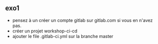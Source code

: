 ## exo1

- pensez à un créer un compte gitlab sur gitlab.com si vous en n'avez pas.
- créer un projet workshop-ci-cd
- ajouter le file .gitlab-ci.yml sur la branche master
